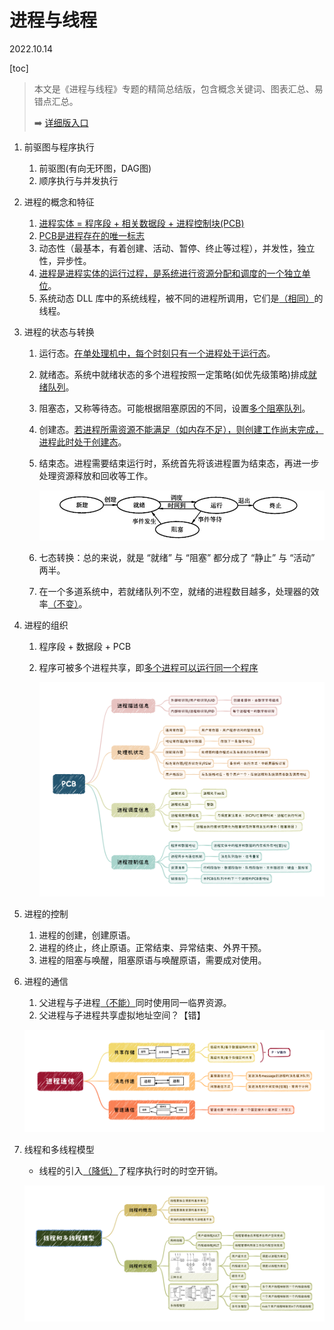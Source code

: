 # 进程与线程

2022.10.14

[toc]

> 本文是《进程与线程》专题的精简总结版，包含概念关键词、图表汇总、易错点汇总。
>
> ➡️ [详细版入口](./进程与线程(详细版).md)

1. 前驱图与程序执行

   1. 前驱图(有向无环图，DAG图)
   2. 顺序执行与并发执行

2. 进程的概念和特征

   1. <u>进程实体 = 程序段 + 相关数据段 + 进程控制块(PCB)</u>
   2. <u>PCB是进程存在的唯一标志</u>
   3. 动态性（最基本，有着创建、活动、暂停、终止等过程），并发性，独立性，异步性。
   4. <u>进程是进程实体的运行过程，是系统进行资源分配和调度的一个独立单位</u>。
   5. 系统动态 DLL 库中的系统线程，被不同的进程所调用，它们是<u>（相同）</u>的线程。

3. 进程的状态与转换

   1. 运行态。<u>在单处理机中，每个时刻只有一个进程处于运行态</u>。

   2. 就绪态。系统中就绪状态的多个进程按照一定策略(如优先级策略)排成<u>就绪队列</u>。

   3. 阻塞态，又称等待态。可能根据阻塞原因的不同，设置<u>多个阻塞队列</u>。

   4. 创建态。<u>若进程所需资源不能满足（如内存不足），则创建工作尚末完成，进程此时处于创建态</u>。

   5. 结束态。进程需要结束运行时，系统首先将该进程置为结束态，再进一步处理资源释放和回收等工作。

      ![image-20220521151953605](resources/image-20220521151953605.png)

   6. 七态转换：总的来说，就是 “就绪” 与 “阻塞” 都分成了 “静止” 与 “活动” 两半。

   7. 在一个多道系统中，若就绪队列不空，就绪的进程数目越多，处理器的效率<u>（不变）</u>。

4. 进程的组织

   1. 程序段 + 数据段 + PCB

   2. 程序可被多个进程共享，即<u>多个进程可以运行同一个程序</u>

      ![img](./resources/PCB.png)

5. 进程的控制

   1. 进程的创建，创建原语。
   2. 进程的终止，终止原语。正常结束、异常结束、外界干预。
   3. 进程的阻塞与唤醒，阻塞原语与唤醒原语，需要成对使用。

6. 进程的通信

   1. 父进程与子进程<u>（不能）</u>同时使用同一临界资源。
   2. 父进程与子进程共享虚拟地址空间？【错】

   ![img](./resources/进程通信.png)

7. 线程和多线程模型

   * 线程的引入<u>（降低）</u>了程序执行时的时空开销。

   ![img](./resources/线程和多线程模型.png)